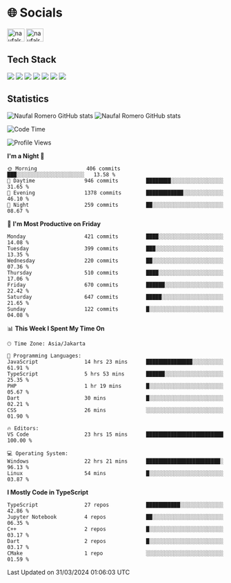 <h1 align="">🌐 Socials</h1>
<p align="left">
<a href="https://linkedin.com/in/naufal-romero-putra-pratama-9ab816177/" target="blank"><img align="center" src="https://raw.githubusercontent.com/rahuldkjain/github-profile-readme-generator/master/src/images/icons/Social/linked-in-alt.svg" alt="naufalromero" height="30" width="40" /></a>
<a href="https://instagram.com/naufalromero" target="blank"><img align="center" src="https://raw.githubusercontent.com/rahuldkjain/github-profile-readme-generator/master/src/images/icons/Social/instagram.svg" alt="naufalromero" height="30" width="40" /></a>
</p>


<h2 align="">Tech Stack</h2>
<div align="">
  <img src="https://img.shields.io/badge/next.js-000000?style=for-the-badge&logo=nextdotjs&logoColor=white"/>
 <img src="https://img.shields.io/badge/typescript-%23007ACC.svg?style=for-the-badge&logo=typescript&logoColor=white"/>
 <img src="https://img.shields.io/badge/react-%2320232a.svg?style=for-the-badge&logo=react&logoColor=%2361DAFB"/>
 <img src="https://img.shields.io/badge/tailwindcss-%2338B2AC.svg?style=for-the-badge&logo=tailwind-css&logoColor=white"/>
 <img src="https://img.shields.io/badge/Prisma-3982CE?style=for-the-badge&logo=Prisma&logoColor=white"/>
 <img src="https://img.shields.io/badge/javascript-%23323330.svg?style=for-the-badge&logo=javascript&logoColor=%23F7DF1E"/>
 <img src="https://img.shields.io/badge/java-%23ED8B00.svg?style=for-the-badge&logo=openjdk&logoColor=white"/>
</div>


<h2 align="">Statistics</h2>
<div align="">
<img src="https://github-readme-stats-xi-nine-74.vercel.app/api?username=romves&show_icons=true&theme=tokyonight&include_all_commits=true&count_private=true" alt="Naufal Romero GitHub stats"/>
<img src="https://github-readme-stats-xi-nine-74.vercel.app/api/top-langs/?username=romves&theme=tokyonight&hide_border=false&include_all_commits=true&count_private=true&layout=compact" alt="Naufal Romero GitHub stats"/>
</div>

<!--START_SECTION:waka-->
![Code Time](http://img.shields.io/badge/Code%20Time-909%20hrs%2044%20mins-blue)

![Profile Views](http://img.shields.io/badge/Profile%20Views-42-blue)

**I'm a Night 🦉** 

```text
🌞 Morning                406 commits         ███░░░░░░░░░░░░░░░░░░░░░░   13.58 % 
🌆 Daytime                946 commits         ████████░░░░░░░░░░░░░░░░░   31.65 % 
🌃 Evening                1378 commits        ████████████░░░░░░░░░░░░░   46.10 % 
🌙 Night                  259 commits         ██░░░░░░░░░░░░░░░░░░░░░░░   08.67 % 
```
📅 **I'm Most Productive on Friday** 

```text
Monday                   421 commits         ████░░░░░░░░░░░░░░░░░░░░░   14.08 % 
Tuesday                  399 commits         ███░░░░░░░░░░░░░░░░░░░░░░   13.35 % 
Wednesday                220 commits         ██░░░░░░░░░░░░░░░░░░░░░░░   07.36 % 
Thursday                 510 commits         ████░░░░░░░░░░░░░░░░░░░░░   17.06 % 
Friday                   670 commits         ██████░░░░░░░░░░░░░░░░░░░   22.42 % 
Saturday                 647 commits         █████░░░░░░░░░░░░░░░░░░░░   21.65 % 
Sunday                   122 commits         █░░░░░░░░░░░░░░░░░░░░░░░░   04.08 % 
```


📊 **This Week I Spent My Time On** 

```text
🕑︎ Time Zone: Asia/Jakarta

💬 Programming Languages: 
JavaScript               14 hrs 23 mins      ███████████████░░░░░░░░░░   61.91 % 
TypeScript               5 hrs 53 mins       ██████░░░░░░░░░░░░░░░░░░░   25.35 % 
PHP                      1 hr 19 mins        █░░░░░░░░░░░░░░░░░░░░░░░░   05.67 % 
Dart                     30 mins             █░░░░░░░░░░░░░░░░░░░░░░░░   02.21 % 
CSS                      26 mins             ░░░░░░░░░░░░░░░░░░░░░░░░░   01.90 % 

🔥 Editors: 
VS Code                  23 hrs 15 mins      █████████████████████████   100.00 % 

💻 Operating System: 
Windows                  22 hrs 21 mins      ████████████████████████░   96.13 % 
Linux                    54 mins             █░░░░░░░░░░░░░░░░░░░░░░░░   03.87 % 
```

**I Mostly Code in TypeScript** 

```text
TypeScript               27 repos            ███████████░░░░░░░░░░░░░░   42.86 % 
Jupyter Notebook         4 repos             ██░░░░░░░░░░░░░░░░░░░░░░░   06.35 % 
C++                      2 repos             █░░░░░░░░░░░░░░░░░░░░░░░░   03.17 % 
Dart                     2 repos             █░░░░░░░░░░░░░░░░░░░░░░░░   03.17 % 
CMake                    1 repo              ░░░░░░░░░░░░░░░░░░░░░░░░░   01.59 % 
```




 Last Updated on 31/03/2024 01:06:03 UTC
<!--END_SECTION:waka-->
